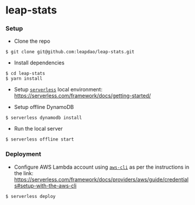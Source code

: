 # leap-stats

### Setup

- Clone the repo
```
$ git clone git@github.com:leapdao/leap-stats.git
```

- Install dependencies

```
$ cd leap-stats
$ yarn install
```

- Setup [`serverless`](https://serverless.com/framework/docs/getting-started/) local environment: https://serverless.com/framework/docs/getting-started/

- Setup offline DynamoDB
```
$ serverless dynamodb install
```

- Run the local server
```
$ serverless offline start
```

### Deployment
- Configure AWS Lambda account using [`aws-cli`](https://serverless.com/framework/docs/providers/aws/guide/credentials#setup-with-the-aws-cli) as per the instructions in the link:
https://serverless.com/framework/docs/providers/aws/guide/credentials#setup-with-the-aws-cli

```
$ serverless deploy
```
